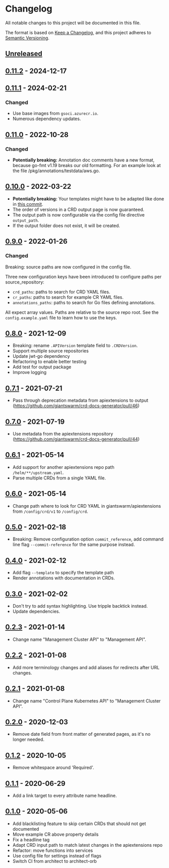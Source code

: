 # Changelog

All notable changes to this project will be documented in this file.

The format is based on [Keep a Changelog](https://keepachangelog.com/en/1.0.0/),
and this project adheres to [Semantic Versioning](https://semver.org/spec/v2.0.0.html).

## [Unreleased]

## [0.11.2] - 2024-12-17

## [0.11.1] - 2024-02-21

### Changed

- Use base images from `gsoci.azurecr.io`.
- Numerous dependency updates.

## [0.11.0] - 2022-10-28

### Changed

- **Potentially breaking:** Annotation doc comments have a new format, because go-fmt v1.19 breaks our old formatting. For an example look at the file /pkg/annotations/testdata/aws.go.

## [0.10.0] - 2022-03-22

- **Potentially breaking:** Your templates might have to be adapted like done in [this commit](https://github.com/giantswarm/crd-docs-generator/pull/98/files?file-filters%5B%5D=.template&show-viewed-files=true).
- The order of versions in a CRD output page is now guaranteed.
- The output path is now configurable via the config file directive `output_path`.
- If the output folder does not exist, it will be created.

## [0.9.0] - 2022-01-26

### Changed

Breaking: source paths are now configured in the config file.

Three new configuration keys have been introduced to configure paths per source_repository:

- `crd_paths`: paths to search for CRD YAML files.
- `cr_paths`: paths to search for example CR YAML files.
- `annotations_paths`: paths to search for Go files defining annotations.

All expect array values. Paths are relative to the source repo root. See the `config.example.yaml` file to learn how to use the keys.

## [0.8.0] - 2021-12-09

- Breaking: rename `.APIVersion` template field to `.CRDVersion`.
- Support multiple source repositories
- Update jwt-go dependency
- Refactoring to enable better testing
- Add test for output package
- Improve logging

## [0.7.1] - 2021-07-21

- Pass through deprecation metadata from apiextensions to output (https://github.com/giantswarm/crd-docs-generator/pull/46)

## [0.7.0] - 2021-07-19

- Use metadata from the apiextensions repository (https://github.com/giantswarm/crd-docs-generator/pull/44)

## [0.6.1] - 2021-05-14

- Add support for another apiextensions repo path `/helm/**/upstream.yaml`.
- Parse multiple CRDs from a single YAML file.

## [0.6.0] - 2021-05-14

- Change path where to look for CRD YAML in giantswarm/apiextensions from `/config/crd/v1` to `/config/crd`.

## [0.5.0] - 2021-02-18

- Breaking: Remove configuration option `commit_reference`, add command line flag `--commit-reference` for the same purpose instead.

## [0.4.0] - 2021-02-12

- Add flag `--template` to specify the template path
- Render annotations with documentation in CRDs.

## [0.3.0] - 2021-02-02

- Don't try to add syntax highlighting. Use tripple backtick instead.
- Update dependencies.

## [0.2.3] - 2021-01-14

- Change name "Management Cluster API" to "Management API".

## [0.2.2] - 2021-01-08

- Add more terminology changes and add aliases for redirects after URL changes.

## [0.2.1] - 2021-01-08

- Change name "Control Plane Kubernetes API" to "Management Cluster API".

## [0.2.0] - 2020-12-03

- Remove date field from front matter of generated pages, as it's no longer needed.

## [0.1.2] - 2020-10-05

- Remove whitespace around 'Required'.

## [0.1.1] - 2020-06-29

- Add a link target to every attribute name headline.

## [0.1.0] - 2020-05-06

- Add blacklisting feature to skip certain CRDs that should not get documented
- Move example CR above property details
- Fix a headline tag
- Adapt CRD input path to match latest changes in the apiextensions repo
- Refactor: move functions into services
- Use config file for settings instead of flags
- Switch CI from architect to architect-orb

[Unreleased]: https://github.com/giantswarm/crd-docs-generator/compare/v0.11.2...HEAD
[0.11.2]: https://github.com/giantswarm/crd-docs-generator/compare/v0.11.1...v0.11.2
[0.11.1]: https://github.com/giantswarm/crd-docs-generator/compare/v0.11.0...v0.11.1
[0.11.0]: https://github.com/giantswarm/crd-docs-generator/compare/v0.10.0...v0.11.0
[0.10.0]: https://github.com/giantswarm/crd-docs-generator/compare/v0.9.0...v0.10.0
[0.9.0]: https://github.com/giantswarm/crd-docs-generator/compare/v0.8.0...v0.9.0
[0.8.0]: https://github.com/giantswarm/crd-docs-generator/compare/v0.7.1...v0.8.0
[0.7.1]: https://github.com/giantswarm/crd-docs-generator/compare/v0.7.0...v0.7.1
[0.7.0]: https://github.com/giantswarm/crd-docs-generator/compare/v0.6.1...v0.7.0
[0.6.1]: https://github.com/giantswarm/crd-docs-generator/compare/v0.6.0...v0.6.1
[0.6.0]: https://github.com/giantswarm/crd-docs-generator/compare/v0.5.0...v0.6.0
[0.5.0]: https://github.com/giantswarm/crd-docs-generator/compare/v0.4.0...v0.5.0
[0.4.0]: https://github.com/giantswarm/crd-docs-generator/compare/v0.3.0...v0.4.0
[0.3.0]: https://github.com/giantswarm/crd-docs-generator/compare/v0.2.3...v0.3.0
[0.2.3]: https://github.com/giantswarm/crd-docs-generator/compare/v0.2.2...v0.2.3
[0.2.2]: https://github.com/giantswarm/crd-docs-generator/compare/v0.2.1...v0.2.2
[0.2.1]: https://github.com/giantswarm/crd-docs-generator/compare/v0.2.0...v0.2.1
[0.2.0]: https://github.com/giantswarm/crd-docs-generator/compare/v0.1.2...v0.2.0
[0.1.2]: https://github.com/giantswarm/crd-docs-generator/compare/v0.1.1...v0.1.2
[0.1.1]: https://github.com/giantswarm/crd-docs-generator/compare/v0.1.0...v0.1.1
[0.1.0]: https://github.com/giantswarm/crd-docs-generator/releases/tag/v0.1.0
